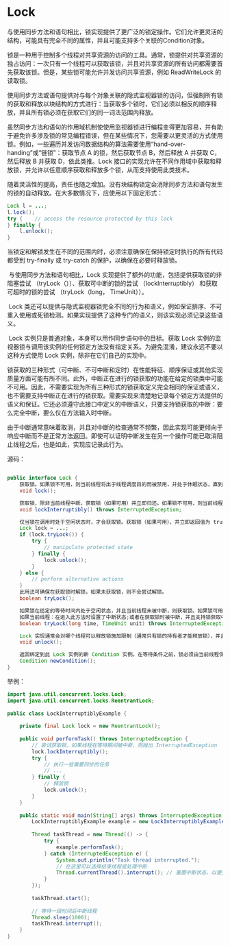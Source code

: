 # Lock

​	与使用同步方法和语句相比，锁实现提供了更广泛的锁定操作。它们允许更灵活的结构，可能具有完全不同的属性，并且可能支持多个关联的Condition对象。

​	锁是一种用于控制多个线程对共享资源的访问的工具。通常，锁提供对共享资源的独占访问：一次只有一个线程可以获取该锁，并且对共享资源的所有访问都需要首先获取该锁。但是，某些锁可能允许并发访问共享资源，例如 ReadWriteLock 的读取锁。

​	使用同步方法或语句提供对与每个对象关联的隐式监视器锁的访问，但强制所有锁的获取和释放以块结构的方式进行：当获取多个锁时，它们必须以相反的顺序释放，并且所有锁必须在获取它们的同一词法范围内释放。

​	虽然同步方法和语句的作用域机制使使用监视器锁进行编程变得更加容易，并有助于避免许多涉及锁的常见编程错误，但在某些情况下，您需要以更灵活的方式使用锁。例如，一些遍历并发访问数据结构的算法需要使用“hand-over-handing”或“链锁”：获取节点 A 的锁，然后获取节点 B，然后释放 A 并获取 C，然后释放 B 并获取 D，依此类推。Lock 接口的实现允许在不同作用域中获取和释放锁，并允许以任意顺序获取和释放多个锁，从而支持使用此类技术。

​	随着灵活性的提高，责任也随之增加。没有块结构锁定会消除同步方法和语句发生的锁的自动释放。在大多数情况下，应使用以下固定形式：

```java
Lock l = ...;  
l.lock();  
try {    // access the resource protected by this lock  
} finally {    
    l.unlock();  
}
```

​	当锁定和解锁发生在不同的范围内时，必须注意确保在保持锁定时执行的所有代码都受到 try-finally 或 try-catch 的保护，以确保在必要时释放锁。

​	与使用同步方法和语句相比，Lock 实现提供了额外的功能，包括提供获取锁的非阻塞尝试 （tryLock（））、获取可中断的锁的尝试 （lockInterruptibly） 和获取可超时的锁的尝试 （tryLock（long， TimeUnit））。

​	Lock 类还可以提供与隐式监视器锁完全不同的行为和语义，例如保证排序、不可重入使用或死锁检测。如果实现提供了这种专门的语义，则该实现必须记录这些语义。

​	Lock 实例只是普通对象，本身可以用作同步语句中的目标。获取 Lock 实例的监视器锁与调用该实例的任何锁定方法没有指定关系。为避免混淆，建议永远不要以这种方式使用 Lock 实例，除非在它们自己的实现中。

​	锁获取的三种形式（可中断、不可中断和定时）在性能特征、顺序保证或其他实现质量方面可能有所不同。此外，中断正在进行的锁获取的功能在给定的锁类中可能不可用。因此，不需要实现为所有三种形式的锁获取定义完全相同的保证或语义，也不需要支持中断正在进行的锁获取。需要实现来清楚地记录每个锁定方法提供的语义和保证。它还必须遵守此接口中定义的中断语义，只要支持锁获取的中断：要么完全中断，要么仅在方法输入时中断。

​	由于中断通常意味着取消，并且对中断的检查通常不频繁，因此实现可能更倾向于响应中断而不是正常方法返回。即使可以证明中断发生在另一个操作可能已取消阻止线程之后，也是如此，实现应记录此行为。

源码：

```java

public interface Lock {
	获取锁。如果锁不可用，则当前线程将出于线程调度目的而被禁用，并处于休眠状态，直到获取锁。
    void lock();

    获取锁，除非当前线程中断。获取锁（如果可用）并立即归还。如果锁不可用，则当前线程将出于线程调度目的而被禁用并处于休眠状态，直到发生以下两种情况之一：锁由当前线程获取;或 其他线程中断当前线程，支持锁获取中断。如果当前线程：在进入此方法时设置了中断状态;或者在获取锁时被中断，并且支持锁获取中断，则抛出 InterruptedException，清除当前线程的中断状态。
    void lockInterruptibly() throws InterruptedException;

    仅当锁在调用时处于空闲状态时，才会获取锁。获取锁（如果可用），并立即返回值为 true。如果锁不可用，则此方法将立即返回值 false。此方法的典型用法是：
    Lock lock = ...;  
    if (lock.tryLock()) {    
        try {      
            // manipulate protected state    
        } finally {      
            lock.unlock();    
        }  
    } else {
        // perform alternative actions  
    }
    此用法可确保在获取锁时解锁，如果未获取锁，则不会尝试解锁。
    boolean tryLock();

    如果锁在给定的等待时间内处于空闲状态，并且当前线程未被中断，则获取锁。如果锁可用，此方法将立即返回值 true。如果锁不可用，则当前线程将出于线程调度目的而被禁用并处于休眠状态，直到发生以下三种情况之一：锁由当前线程获取;或者其他线程中断当前线程，支持锁获取中断;或 经过指定的等待时间 如果获取了锁，则返回值 true。
    如果当前线程：在进入此方法时设置了中断状态;或者在获取锁时被中断，并且支持锁获取中断，则抛出 InterruptedException，清除当前线程的中断状态。如果已过指定的等待时间，则返回值 false。如果时间小于或等于零，则该方法将完全不等待。
    boolean tryLock(long time, TimeUnit unit) throws InterruptedException;

    Lock 实现通常会对哪个线程可以释放锁施加限制（通常只有锁的持有者才能释放锁），并且如果违反限制，可能会抛出（未选中的）异常。任何限制和异常类型都必须由该 Lock 实现记录
    void unlock();

    返回绑定到此 Lock 实例的新 Condition 实例。在等待条件之前，锁必须由当前线程保持。对 Condition.await（） 的调用将在等待之前以原子方式释放锁，并在等待返回之前重新获取锁。
    Condition newCondition();
}
```

举例：

```java
import java.util.concurrent.locks.Lock;  
import java.util.concurrent.locks.ReentrantLock;  
  
public class LockInterruptiblyExample {  
  
    private final Lock lock = new ReentrantLock();  
  
    public void performTask() throws InterruptedException {  
        // 尝试获取锁，如果线程在等待期间被中断，则抛出 InterruptedException  
        lock.lockInterruptibly();  
        try {  
            // 执行一些需要同步的任务  
            // ...  
        } finally {  
            // 释放锁  
            lock.unlock();  
        }  
    }  
  
    public static void main(String[] args) throws InterruptedException {  
        LockInterruptiblyExample example = new LockInterruptiblyExample();  
  
        Thread taskThread = new Thread(() -> {  
            try {  
                example.performTask();  
            } catch (InterruptedException e) {  
                System.out.println("Task thread interrupted.");  
                // 在这里可以选择结束线程或处理中断  
                Thread.currentThread().interrupt(); // 重置中断状态，以便上层可以处理  
            }  
        });  
  
        taskThread.start();  
  
        // 等待一段时间后中断线程  
        Thread.sleep(1000);  
        taskThread.interrupt();  
    }  
}
```

